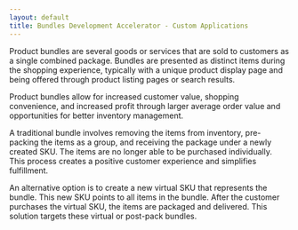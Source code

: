 ```yaml
---
layout: default
title: Bundles Development Accelerator - Custom Applications
---
```


Product bundles are several goods or services that are sold to customers as a
single combined package. Bundles are presented as distinct items during the
shopping experience, typically with a unique product display page and being
offered through product listing pages or search results.

Product bundles allow for increased customer value, shopping convenience, and
increased profit through larger average order value and opportunities for better
inventory management.

A traditional bundle involves removing the items from inventory, pre-packing the
items as a group, and receiving the package under a newly created SKU. The items
are no longer able to be purchased individually. This process creates a positive
customer experience and simplifies fulfillment.

An alternative option is to create a new virtual SKU that represents the bundle.
This new SKU points to all items in the bundle. After the customer purchases the
virtual SKU, the items are packaged and delivered. This solution targets these
virtual or post-pack bundles.

